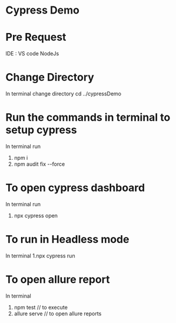 # Cypress Demo


# Pre Request

IDE : VS code
NodeJs


# Change Directory

In terminal change directory
cd ../cypressDemo


# Run the commands in terminal to setup cypress

In terminal run
1. npm i
2. npm audit fix --force


# To open cypress dashboard

In terminal run
1. npx cypress open


# To run in Headless mode

In terminal
1.npx cypress run

# To open allure report
 In terminal
 
  1. npm test // to execute
 2. allure serve // to open allure reports

